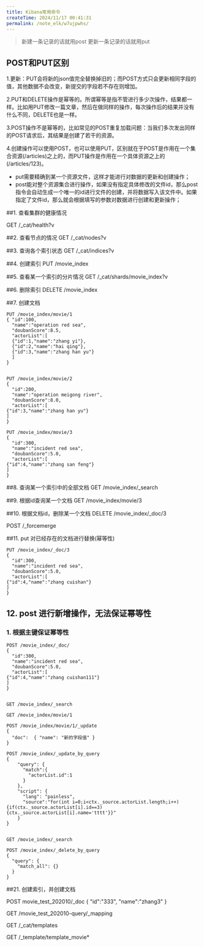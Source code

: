 ```yaml
---
title: Kibana常用命令
createTime: 2024/11/17 00:41:31
permalink: /note_elk/w7ujpwhs/
---
```



> 新建一条记录的话就用post
> 更新一条记录的话就用put


## POST和PUT区别

1.更新：PUT会将新的json值完全替换掉旧的；而POST方式只会更新相同字段的值，其他数据不会改变，新提交的字段若不存在则增加。

2.PUT和DELETE操作是幂等的。所谓幂等是指不管进行多少次操作，结果都一样。比如用PUT修改一篇文章，然后在做同样的操作，每次操作后的结果并没有什么不同，DELETE也是一样。

3.POST操作不是幂等的，比如常见的POST重复加载问题：当我们多次发出同样的POST请求后，其结果是创建了若干的资源。

4.创建操作可以使用POST，也可以使用PUT，区别就在于POST是作用在一个集合资源(/articles)之上的，而PUT操作是作用在一个具体资源之上的(/articles/123)。

- put需要精确到某一个资源文件，这样才能进行对数据的更新和创建操作；
- post能对整个资源集合进行操作，如果没有指定具体修改的文件id，那么post指令会自动生成一个唯一的id进行文件的创建，并将数据写入该文件中。如果指定了文件id，那么就会根据填写的参数对数据进行创建和更新操作；


##1. 查看集群的健康情况

GET /_cat/health?v

##2. 查看节点的情况
GET /_cat/nodes?v

##3. 查询各个索引状态
GET /_cat/indices?v

##4. 创建索引
PUT /movie_index

##5. 查看某一个索引的分片情况
GET /_cat/shards/movie_index?v

##6. 删除索引
DELETE /movie_index

##7. 创建文档
```shell
PUT /movie_index/movie/1
{ "id":100,
  "name":"operation red sea",
  "doubanScore":8.5,
  "actorList":[  
  {"id":1,"name":"zhang yi"},
  {"id":2,"name":"hai qing"},
  {"id":3,"name":"zhang han yu"}
  ]
}


PUT /movie_index/movie/2
{
  "id":200,
  "name":"operation meigong river",
  "doubanScore":8.0,
  "actorList":[  
{"id":3,"name":"zhang han yu"}
]
}

PUT /movie_index/movie/3
{
  "id":300,
  "name":"incident red sea",
  "doubanScore":5.0,
  "actorList":[  
{"id":4,"name":"zhang san feng"}
]
}
```

##8. 查询某一个索引中的全部文档
GET /movie_index/_search

##9. 根据id查询某一个文档
GET /movie_index/movie/3

##10. 根据文档id，删除某一个文档
DELETE /movie_index/_doc/3

POST /_forcemerge

##11. put 对已经存在的文档进行替换(幂等性)

```shell
PUT /movie_index/_doc/3
{
  "id":300,
  "name":"incident red sea",
  "doubanScore":5.0,
  "actorList":[  
{"id":4,"name":"zhang cuishan"}
]
}

```

## 12. post 进行新增操作，无法保证幂等性
### 1. 根据主键保证幂等性

```shell
POST /movie_index/_doc/
{
  "id":300,
  "name":"incident red sea",
  "doubanScore":5.0,
  "actorList":[  
{"id":4,"name":"zhang cuishan111"}
]
}


GET /movie_index/_search

GET /movie_index/movie/1

POST /movie_index/movie/1/_update
{
  "doc":  { "name": "新的字段值" }
}

POST /movie_index/_update_by_query
{
	"query": {
	  "match":{
	    "actorList.id":1
	  }  
	},
	"script": {
	  "lang": "painless",
	  "source":"for(int i=0;i<ctx._source.actorList.length;i++){if(ctx._source.actorList[i].id==3){ctx._source.actorList[i].name='tttt'}}"
	}
}


GET /movie_index/_search

POST /movie_index/_delete_by_query
{
  "query": {
    "match_all": {}
  }
}
```


##21. 创建索引，并创建文档

POST movie_test_202010/_doc
{
  "id":"333",
  "name":"zhang3"
}

GET /movie_test_202010-query/_mapping


GET /_cat/templates

GET /_template/template_movie*